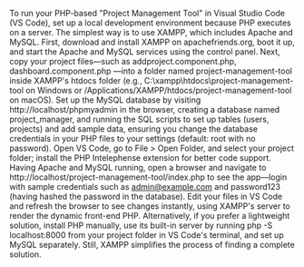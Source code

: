 To run your PHP-based "Project Management Tool" in Visual Studio Code (VS Code), set up a local development environment because PHP executes on a server. The simplest way is to use XAMPP, which includes Apache and MySQL. First, download and install XAMPP on apachefriends.org, boot it up, and start the Apache and MySQL services using the control panel. Next, copy your project files—such as addproject.component.php, dashboard.component.php —into a folder named project-management-tool inside XAMPP's htdocs folder (e.g., C:\xampp\htdocs\project-management-tool on Windows or /Applications/XAMPP/htdocs/project-management-tool on macOS). Set up the MySQL database by visiting http://localhost/phpmyadmin in the browser, creating a database named project_manager, and running the SQL scripts to set up tables (users, projects) and add sample data, ensuring you change the database credentials in your PHP files to your settings (default: root with no password). Open VS Code, go to File > Open Folder, and select your project folder; install the PHP Intelephense extension for better code support. Having Apache and MySQL running, open a browser and navigate to http://localhost/project-management-tool/index.php to see the app—login with sample credentials such as admin@example.com and password123 (having hashed the password in the database). Edit your files in VS Code and refresh the browser to see changes instantly, using XAMPP's server to render the dynamic front-end PHP. Alternatively, if you prefer a lightweight solution, install PHP manually, use its built-in server by running php -S localhost:8000 from your project folder in VS Code's terminal, and set up MySQL separately. Still, XAMPP simplifies the process of finding a complete solution.
